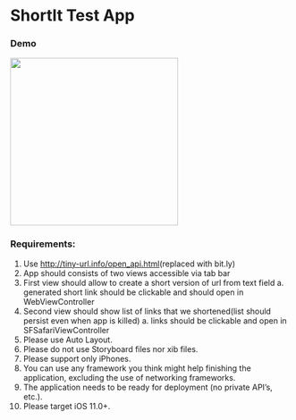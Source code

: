 # ShortIt Test App

### Demo
<img src="gif/demo.gif" style="width: 300px;" />

### Requirements:
1. Use ​http://tiny-url.info/open_api.html​ (replaced with bit.ly)
2. App should consists of two views accessible via tab bar
3. First view should allow to create a short version of url from text field
a. generated short link should be clickable and should open in WebViewController
4. Second view should show list of links that we shortened(list should persist even when app is killed)
a. links should be clickable and open in SFSafariViewController
5. Please use Auto Layout.
6. Please do not use Storyboard files nor xib files.
7. Please support only iPhones.
8. You can use any framework you think might help
finishing the application, excluding the use of networking frameworks.
9. The application needs to be ready for deployment (no private API’s, etc.).
10. Please target iOS 11.0+.
